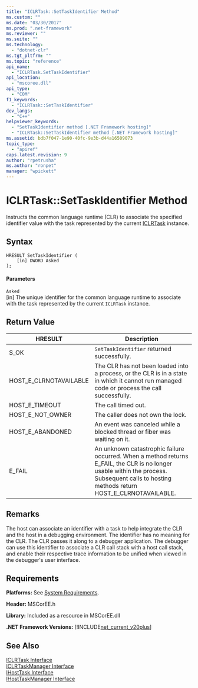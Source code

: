 ```yaml
---
title: "ICLRTask::SetTaskIdentifier Method"
ms.custom: ""
ms.date: "03/30/2017"
ms.prod: ".net-framework"
ms.reviewer: ""
ms.suite: ""
ms.technology: 
  - "dotnet-clr"
ms.tgt_pltfrm: ""
ms.topic: "reference"
api_name: 
  - "ICLRTask.SetTaskIdentifier"
api_location: 
  - "mscoree.dll"
api_type: 
  - "COM"
f1_keywords: 
  - "ICLRTask::SetTaskIdentifier"
dev_langs: 
  - "C++"
helpviewer_keywords: 
  - "SetTaskIdentifier method [.NET Framework hosting]"
  - "ICLRTask::SetTaskIdentifier method [.NET Framework hosting]"
ms.assetid: bdb7f047-1e90-40fc-9e3b-d44a16509073
topic_type: 
  - "apiref"
caps.latest.revision: 9
author: "rpetrusha"
ms.author: "ronpet"
manager: "wpickett"
---
```

# ICLRTask::SetTaskIdentifier Method
Instructs the common language runtime (CLR) to associate the specified identifier value with the task represented by the current [ICLRTask](../../../../docs/framework/unmanaged-api/hosting/iclrtask-interface.md) instance.  
  
## Syntax  
  
```  
HRESULT SetTaskIdentifier (  
    [in] DWORD Asked  
);  
```  
  
#### Parameters  
 `Asked`  
 [in] The unique identifier for the common language runtime to associate with the task represented by the current `ICLRTask` instance.  
  
## Return Value  
  
|HRESULT|Description|  
|-------------|-----------------|  
|S_OK|`SetTaskIdentifier` returned successfully.|  
|HOST_E_CLRNOTAVAILABLE|The CLR has not been loaded into a process, or the CLR is in a state in which it cannot run managed code or process the call successfully.|  
|HOST_E_TIMEOUT|The call timed out.|  
|HOST_E_NOT_OWNER|The caller does not own the lock.|  
|HOST_E_ABANDONED|An event was canceled while a blocked thread or fiber was waiting on it.|  
|E_FAIL|An unknown catastrophic failure occurred. When a method returns E_FAIL, the CLR is no longer usable within the process. Subsequent calls to hosting methods return HOST_E_CLRNOTAVAILABLE.|  
  
## Remarks  
 The host can associate an identifier with a task to help integrate the CLR and the host in a debugging environment. The identifier has no meaning for the CLR. The CLR passes it along to a debugger application. The debugger can use this identifier to associate a CLR call stack with a host call stack, and enable their respective trace information to be unified when viewed in the debugger's user interface.  
  
## Requirements  
 **Platforms:** See [System Requirements](../../../../docs/framework/get-started/system-requirements.md).  
  
 **Header:** MSCorEE.h  
  
 **Library:** Included as a resource in MSCorEE.dll  
  
 **.NET Framework Versions:** [!INCLUDE[net_current_v20plus](../../../../includes/net-current-v20plus-md.md)]  
  
## See Also  
 [ICLRTask Interface](../../../../docs/framework/unmanaged-api/hosting/iclrtask-interface.md)   
 [ICLRTaskManager Interface](../../../../docs/framework/unmanaged-api/hosting/iclrtaskmanager-interface.md)   
 [IHostTask Interface](../../../../docs/framework/unmanaged-api/hosting/ihosttask-interface.md)   
 [IHostTaskManager Interface](../../../../docs/framework/unmanaged-api/hosting/ihosttaskmanager-interface.md)
